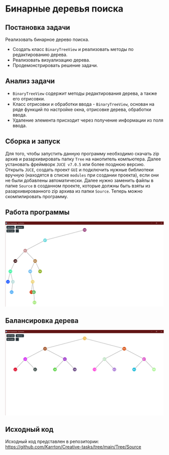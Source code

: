 # Бинарные деревья поиска
## Постановка задачи
Реализовать бинарное дерево поиска.
- Создать класс ```BinaryTreeView``` и реализовать методы по редактированию дерева.
- Реализовать визуализацию дерева.
- Продемонстрировать решение задачи.

## Анализ задачи
- ```BinaryTreeView``` содержит методы редактирования дерева, а также его отрисовки.
- Класс отрисовки и обработки ввода - ```BinaryTreeView```, основан на ряде функций по настройке окна, отрисовке дерева, обработки ввода.
- Удаление элемента присходит через получение информации из поля ввода. 

## Сборка и запуск
Для того, чтобы запустить данную программу необходимо скачать zip архив и разархивировать папку ```Tree``` на накопитель компьютера. 
Далее установать фреймворк ```JUCE v7.0.5``` или более позднюю версию. Открыть ```JUCE```, создать проект ```GUI``` и подключить нужные библиотеки вручную (находятся в списке ```modules``` при создании проекта), если они не были добавлены автоматически. Далее нужно заменить файлы в папке ```Source``` в созданном проекте, которые должны быть взяты из разархивированного zip архива из папки ```Source```. Теперь можно скомпилировать программу.

## Работа программы

<img src="./1.png">

## Балансировка дерева

<img src="./2.png">

## Исходный код
Исходный код представлен в репозитории: https://github.com/Karrton/Creative-tasks/tree/main/Tree/Source
